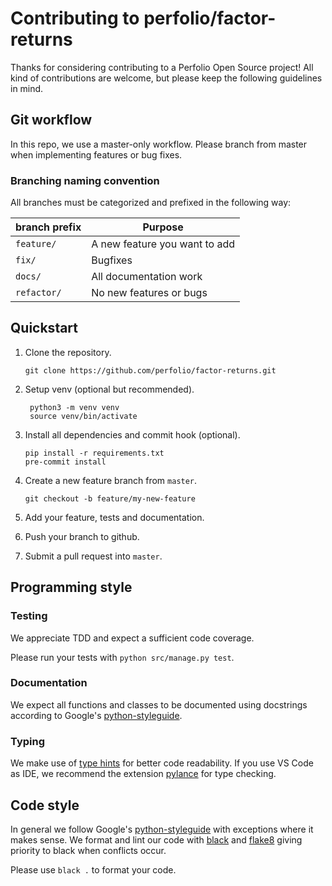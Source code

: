 # Contributing to perfolio/factor-returns

Thanks for considering contributing to a Perfolio Open Source project! All kind of contributions are welcome, but please keep the following guidelines in mind.

## Git workflow

In this repo, we use a master-only workflow.
Please branch from master when implementing features or bug fixes.

### Branching naming convention

All branches must be categorized and prefixed in the following way:

| branch prefix | Purpose                       |
| ------------- | ----------------------------- |
| `feature/`    | A new feature you want to add |
| `fix/`        | Bugfixes                      |
| `docs/`       | All documentation work        |
| `refactor/`   | No new features or bugs       |

## Quickstart

1.  Clone the repository.

        git clone https://github.com/perfolio/factor-returns.git

2. Setup venv (optional but recommended).

        python3 -m venv venv
        source venv/bin/activate

3.  Install all dependencies and commit hook (optional).

        pip install -r requirements.txt
        pre-commit install

4.  Create a new feature branch from `master`.

        git checkout -b feature/my-new-feature

5.  Add your feature, tests and documentation.

6.  Push your branch to github.

7.  Submit a pull request into `master`.

## Programming style

### Testing

We appreciate TDD and expect a sufficient code coverage.

Please run your tests with `python src/manage.py test`.

### Documentation

We expect all functions and classes to be documented using docstrings according to Google's [python-styleguide](https://github.com/google/styleguide/blob/gh-pages/pyguide.md#38-comments-and-docstrings).

### Typing

We make use of [type hints](https://docs.python.org/3.6/library/typing.html) for better code readability. If you use VS Code as IDE, we recommend the extension [pylance](https://github.com/microsoft/pylance-release) for type checking.

## Code style

In general we follow Google's [python-styleguide](https://github.com/google/styleguide/blob/gh-pages/pyguide.md) with exceptions where it makes sense. We format and lint our code with [black](https://github.com/psf/black) and [flake8](https://gitlab.com/pycqa/flake8) giving priority to black when conflicts occur.

Please use `black .` to format your code.